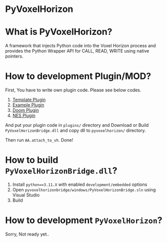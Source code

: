 # PyVoxelHorizon
# What is PyVoxelHorizon?
A framework that injects Python code into the Voxel Horizon process and provides the Python Wrapper API for CALL, READ, WRITE using native pointers.

# How to development Plugin/MOD?
First, You have to write own plugin code. Please see below codes.
1. [Template Plugin](samples/template_plugin/template_plugin.py)
2. [Example Plugin](samples/example_plugin/example_plugin.py)
3. [Doom Plugin](samples/doom_plugin/doom_plugin.py)
4. [NES Plugin](samples/nes_plugin/nes_plugin.py)

And put your plugin code in `plugins/` directory and Download or Build `PyVoxelHorizonBridge.dll` and copy dll to `pyvoxelhorizon/` directory.  

Then run `AA.attach_to_vh`. Done!

# How to build `PyVoxelHorizonBridge.dll`?
1. Install `python==3.11.X` with enabled `development/embedded` options
2. Open `pyvoxelhorizonbridge/windows/PyVoxelHorizonBridge.sln` using Visual Studio
3. Build

# How to development `PyVoxelHorizon`?
Sorry, Not ready yet..
